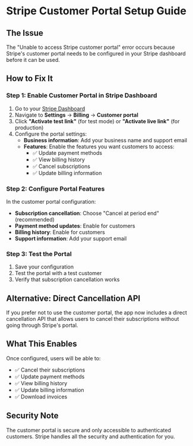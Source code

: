 # Stripe Customer Portal Setup Guide

## The Issue
The "Unable to access Stripe customer portal" error occurs because Stripe's customer portal needs to be configured in your Stripe dashboard before it can be used.

## How to Fix It

### Step 1: Enable Customer Portal in Stripe Dashboard
1. Go to your [Stripe Dashboard](https://dashboard.stripe.com)
2. Navigate to **Settings** → **Billing** → **Customer portal**
3. Click **"Activate test link"** (for test mode) or **"Activate live link"** (for production)
4. Configure the portal settings:
   - **Business information**: Add your business name and support email
   - **Features**: Enable the features you want customers to access:
     - ✅ Update payment methods
     - ✅ View billing history
     - ✅ Cancel subscriptions
     - ✅ Update billing information

### Step 2: Configure Portal Features
In the customer portal configuration:
- **Subscription cancellation**: Choose "Cancel at period end" (recommended)
- **Payment method updates**: Enable for customers
- **Billing history**: Enable for customers
- **Support information**: Add your support email

### Step 3: Test the Portal
1. Save your configuration
2. Test the portal with a test customer
3. Verify that subscription cancellation works

## Alternative: Direct Cancellation API
If you prefer not to use the customer portal, the app now includes a direct cancellation API that allows users to cancel their subscriptions without going through Stripe's portal.

## What This Enables
Once configured, users will be able to:
- ✅ Cancel their subscriptions
- ✅ Update payment methods
- ✅ View billing history
- ✅ Update billing information
- ✅ Download invoices

## Security Note
The customer portal is secure and only accessible to authenticated customers. Stripe handles all the security and authentication for you.
